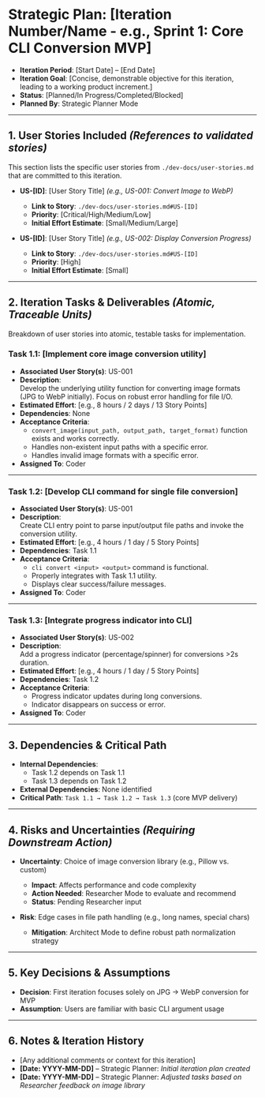 # Strategic Plan: [Iteration Number/Name - e.g., Sprint 1: Core CLI Conversion MVP]

- **Iteration Period**: [Start Date] – [End Date]  
- **Iteration Goal**: [Concise, demonstrable objective for this iteration, leading to a working product increment.]  
- **Status**: [Planned/In Progress/Completed/Blocked]  
- **Planned By**: Strategic Planner Mode

---

## 1. User Stories Included _(References to validated stories)_

This section lists the specific user stories from `./dev-docs/user-stories.md` that are committed to this iteration.

- **US-[ID]**: [User Story Title] _(e.g., US-001: Convert Image to WebP)_  
  - **Link to Story**: `./dev-docs/user-stories.md#US-[ID]`  
  - **Priority**: [Critical/High/Medium/Low]  
  - **Initial Effort Estimate**: [Small/Medium/Large]  

- **US-[ID]**: [User Story Title] _(e.g., US-002: Display Conversion Progress)_  
  - **Link to Story**: `./dev-docs/user-stories.md#US-[ID]`  
  - **Priority**: [High]  
  - **Initial Effort Estimate**: [Small]  

---

## 2. Iteration Tasks & Deliverables _(Atomic, Traceable Units)_

Breakdown of user stories into atomic, testable tasks for implementation.

### Task 1.1: [Implement core image conversion utility]

- **Associated User Story(s)**: US-001  
- **Description**:  
  Develop the underlying utility function for converting image formats (JPG to WebP initially). Focus on robust error handling for file I/O.  
- **Estimated Effort**: [e.g., 8 hours / 2 days / 13 Story Points]  
- **Dependencies**: None  
- **Acceptance Criteria**:
  - `convert_image(input_path, output_path, target_format)` function exists and works correctly.
  - Handles non-existent input paths with a specific error.
  - Handles invalid image formats with a specific error.  
- **Assigned To**: Coder  

---

### Task 1.2: [Develop CLI command for single file conversion]

- **Associated User Story(s)**: US-001  
- **Description**:  
  Create CLI entry point to parse input/output file paths and invoke the conversion utility.  
- **Estimated Effort**: [e.g., 4 hours / 1 day / 5 Story Points]  
- **Dependencies**: Task 1.1  
- **Acceptance Criteria**:
  - `cli convert <input> <output>` command is functional.
  - Properly integrates with Task 1.1 utility.
  - Displays clear success/failure messages.  
- **Assigned To**: Coder  

---

### Task 1.3: [Integrate progress indicator into CLI]

- **Associated User Story(s)**: US-002  
- **Description**:  
  Add a progress indicator (percentage/spinner) for conversions >2s duration.  
- **Estimated Effort**: [e.g., 4 hours / 1 day / 5 Story Points]  
- **Dependencies**: Task 1.2  
- **Acceptance Criteria**:
  - Progress indicator updates during long conversions.
  - Indicator disappears on success or error.  
- **Assigned To**: Coder  

---

## 3. Dependencies & Critical Path

- **Internal Dependencies**:  
  - Task 1.2 depends on Task 1.1  
  - Task 1.3 depends on Task 1.2  
- **External Dependencies**: None identified  
- **Critical Path**: `Task 1.1 → Task 1.2 → Task 1.3` (core MVP delivery)

---

## 4. Risks and Uncertainties _(Requiring Downstream Action)_

- **Uncertainty**: Choice of image conversion library (e.g., Pillow vs. custom)  
  - **Impact**: Affects performance and code complexity  
  - **Action Needed**: Researcher Mode to evaluate and recommend  
  - **Status**: Pending Researcher input  

- **Risk**: Edge cases in file path handling (e.g., long names, special chars)  
  - **Mitigation**: Architect Mode to define robust path normalization strategy  

---

## 5. Key Decisions & Assumptions

- **Decision**: First iteration focuses solely on JPG → WebP conversion for MVP  
- **Assumption**: Users are familiar with basic CLI argument usage  

---

## 6. Notes & Iteration History

- [Any additional comments or context for this iteration]  
- **[Date: YYYY-MM-DD]** – Strategic Planner: _Initial iteration plan created_  
- **[Date: YYYY-MM-DD]** – Strategic Planner: _Adjusted tasks based on Researcher feedback on image library_  
